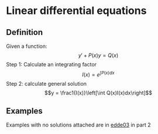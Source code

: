 # Linear differential equations
## Definition
Given a function:
$$y' + P(x)y = Q(x)$$
Step 1: Calculate an integrating factor
$$I(x) = e^{\int P(x)dx}$$
Step 2: calculate general solution
$$y = \frac1{I(x)}\left[\int Q(x)I(x)dx\right]$$

## Examples
Examples with no solutions attached are in [edde03](../UNI/y2/EDDE-DifferentialMaths/Lectures/edde03.pdf) in part 2
